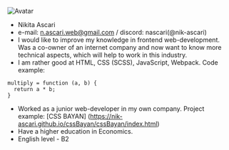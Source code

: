 ![Avatar](https://i.ibb.co/QPYVzxD/avatar-profile.png)
* Nikita Ascari
* e-mail: n.ascari.web@gmail.com / discord: nascari(@nik-ascari)
* I would like to improve my knowledge in frontend web-development. Was a co-owner of an internet company and now want to know more technical aspects, which will help to work in this industry.
* I am rather good at HTML, CSS (SCSS), JavaScript, Webpack.
Code example:
```
multiply = function (a, b) {
  return a * b;
}
```
* Worked as a junior web-developer in my own company.
Project example: [CSS BAYAN] (https://nik-ascari.github.io/cssBayan/cssBayan/index.html)
* Have a higher education in Economics.
* English level - B2